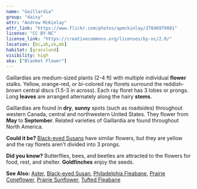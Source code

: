 ```yaml
---
name: "Gaillardia"
group: "daisy"
attr: "Andrew McKinlay"
attr_link: "https://www.flickr.com/photos/apmckinlay/27846979881"
license: "CC BY-NC"
license_link: "https://creativecommons.org/licenses/by-nc/2.0/"
location: [bc,ab,sk,mb]
habitat: [grassland]
visibility: high
aka: ["Blanket Flower"]
---
```

Gaillardias are medium-sized plants (2-4 ft) with multiple individual **flower** stalks. Yellow, orange-red, or bi-colored ray florets surround the reddish-brown central discs (1.5-3 in across). Each ray floret has 3 lobes or prongs. Long **leaves** are arranged alternately along the hairy **stems**.

Gaillardias are found in **dry**, **sunny** spots (such as roadsides) throughout western Canada, central and northwestern United States. They flower from **May** to **September**. Related varieties of Gaillardia are found throughout North America.

**Could it be?** [Black-eyed Susans](/plants/blackesus/) have similar flowers, but they are yellow and the ray florets aren't divided into 3 prongs.

**Did you know?** Butterflies, bees, and beetles are attracted to the flowers for food, rest, and shelter. **Goldfinches** enjoy the seeds.

<!-- generated, do not edit -->
**See Also:**
[Aster](/plants/aster/),
[Black-eyed Susan](/plants/blackesus/),
[Philadelphia Fleabane](/plants/philflea/),
[Prairie Coneflower](/plants/pracone/),
[Prairie Sunflower](/plants/prasun/),
[Tufted Fleabane](/plants/tuftflea/)
